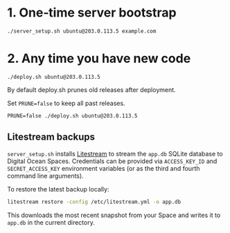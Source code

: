 # 1. One‑time server bootstrap
`./server_setup.sh ubuntu@203.0.113.5 example.com`

# 2. Any time you have new code
`./deploy.sh ubuntu@203.0.113.5`

By default deploy.sh prunes old releases after deployment. 

Set `PRUNE=false` to keep all past releases.

`PRUNE=false ./deploy.sh ubuntu@203.0.113.5`

## Litestream backups

`server_setup.sh` installs [Litestream](https://litestream.io) to stream the
`app.db` SQLite database to Digital Ocean Spaces. Credentials can be provided
via `ACCESS_KEY_ID` and `SECRET_ACCESS_KEY` environment variables (or as the
third and fourth command line arguments).

To restore the latest backup locally:

```bash
litestream restore -config /etc/litestream.yml -o app.db
```

This downloads the most recent snapshot from your Space and writes it to
`app.db` in the current directory.


